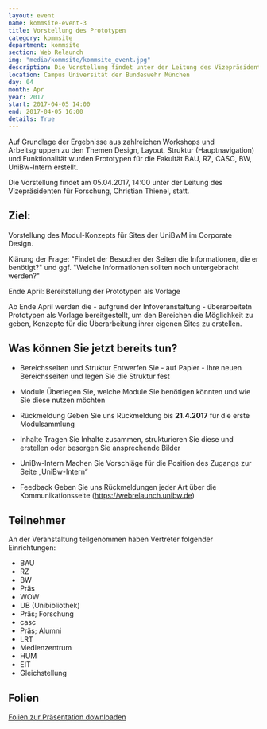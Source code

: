 ```yaml
---
layout: event
name: kommsite-event-3
title: Vorstellung des Prototypen
category: kommsite
department: kommsite
section: Web Relaunch
img: "media/kommsite/kommsite_event.jpg"
description: Die Vorstellung findet unter der Leitung des Vizepräsidenten für Forschung, Christian Thienel, statt.
location: Campus Universität der Bundeswehr München
day: 04
month: Apr
year: 2017
start: 2017-04-05 14:00
end: 2017-04-05 16:00
details: True
---
```


Auf Grundlage der Ergebnisse aus zahlreichen Workshops und Arbeitsgruppen zu den Themen Design, Layout, Struktur (Hauptnavigation) und Funktionalität wurden Prototypen für die Fakultät BAU, RZ, CASC, BW, UniBw-Intern erstellt. 

Die Vorstellung findet am 05.04.2017, 14:00 unter der Leitung des Vizepräsidenten für Forschung, Christian Thienel, statt.

## Ziel:

Vorstellung des Modul-Konzepts für Sites der UniBwM im Corporate Design. 

Klärung der Frage: "Findet der Besucher der Seiten die Informationen, die er benötigt?" und ggf. "Welche Informationen sollten noch untergebracht werden?"

Ende April: Bereitstellung der Prototypen als Vorlage

Ab Ende April werden die - aufgrund der Infoveranstaltung - überarbeitetn Prototypen als Vorlage bereitgestellt, um den Bereichen die Möglichkeit zu geben, Konzepte für die Überarbeitung ihrer eigenen Sites zu erstellen.


## Was können Sie jetzt bereits tun?

- Bereichsseiten und Struktur
  Entwerfen Sie - auf Papier - Ihre neuen Bereichsseiten und legen Sie die Struktur fest

- Module
  Überlegen Sie, welche Module Sie benötigen könnten und wie Sie diese nutzen möchten

- Rückmeldung
  Geben Sie uns Rückmeldung bis **21.4.2017** für die erste Modulsammlung

- Inhalte
  Tragen Sie Inhalte zusammen, strukturieren Sie diese und erstellen oder besorgen Sie ansprechende Bilder

- UniBw-Intern
  Machen Sie Vorschläge für die Position des Zugangs zur Seite „UniBw-Intern“

- Feedback
  Geben Sie uns Rückmeldungen jeder Art über die Kommunikationsseite (https://webrelaunch.unibw.de)


## Teilnehmer

An der Veranstaltung teilgenommen haben Vertreter folgender Einrichtungen:

- BAU 
- RZ
- BW 
- Präs
- WOW
- UB (Unibibliothek)
- Präs; Forschung
- casc
- Präs; Alumni
- LRT
- Medienzentrum
- HUM
- EIT
- Gleichstellung


## Folien

<a href="media/kommsite/slides-thienel-webauftritt-20170405.pdf">Folien zur Präsentation downloaden</a>